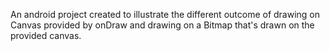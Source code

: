 An android project created to illustrate the different outcome of drawing on
Canvas provided by onDraw and drawing on a Bitmap that's drawn on the provided
canvas.